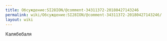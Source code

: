 ```yaml
---
title: Обсуждение:SI28ION/@comment-34311372-20180427143246
permalink: wiki/Обсуждение:SI28ION/@comment-34311372-20180427143246/
layout: wiki
---
```


Калябебаля

